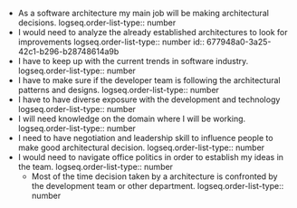 - As a software architecture my main job will be making architectural decisions.
  logseq.order-list-type:: number
- I would need to analyze the already established architectures to look for improvements
  logseq.order-list-type:: number
  id:: 677948a0-3a25-42c1-b296-b28748614a9b
- I have to keep up with the current trends in software industry.
  logseq.order-list-type:: number
- I have to make sure if the developer team is following the architectural patterns and designs.
  logseq.order-list-type:: number
- I have to have diverse exposure with the development and technology
  logseq.order-list-type:: number
- I will need knowledge on the domain where I will be working.
  logseq.order-list-type:: number
- I need to have negotiation and leadership skill to influence people to make good architectural decision.
  logseq.order-list-type:: number
- I would need to navigate office politics in order to establish my ideas in the team.
  logseq.order-list-type:: number
	- Most of the time decision taken by a architecture is confronted by the development team or other department.
	  logseq.order-list-type:: number
